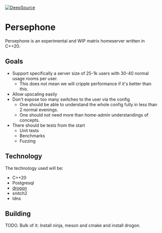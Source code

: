 [![DeepSource](https://app.deepsource.com/gh/MTRNord/persephone.svg/?label=active+issues&show_trend=true&token=ySiOHgM0IAnpEO5N3mWVcmVg)](https://app.deepsource.com/gh/MTRNord/persephone/)

# Persephone

Persephone is an experimental and WIP matrix homeserver written in C++20.

## Goals

- Support specifically a server size of 25-1k users with 30-40 normal usage rooms per user.
    - This does not mean we will cripple performance if it's better than this.
- Allow upscaling easily
- Don't expose too many switches to the user via the config
    - One should be able to understand the whole config fully in less than 2 normal evenings.
    - One should not need more than home-admin understandings of concepts.
- There should be tests from the start
    - Unit tests
    - Benchmarks
    - Fuzzing

## Technology

The technology used will be:

- C++20
- Postgresql
- [drogon](https://drogon.org/)
- snitch2
- ldns

## Building

TODO. Bulk of it: Install ninja, meson and cmake and install drogon.
